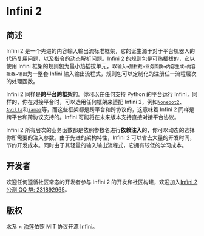 # Infini 2

<!-- start index -->

## 简述

Infini 2 是一个先进的内容输入输出流标准框架，它的诞生源于对于平台机器人的代码复用问题，以及指令的动态解析问题。Infini 2 的规则包是可热插拔的，它以使用 Infini 框架的规则包为最小热插拔单元，以`输入→预拦截→业务函数→内容生成→内容拦截→输出`为一整套 Infini 输入输出流程式，规则包可以定制化的注册任一流程层次的处理函数。

Infini 2 同样是**跨平台跨框架**的。你可以在任何支持 Python 的平台运行 Infini，同样的，你在对接平台时，可以选用任何框架来适配 Infini 2，例如[`Nonebot2`](https://github.com/nonebot/nonebot2)、[`Avilla`](https://github.com/GraiaProject/Avilla)和[`iamai`](https://github.com/retrofor/iamai/)等，而这些框架都是跨平台和跨协议的，这意味着 Infini 2 同样是跨平台和跨协议支持的。Infini 可能将在未来版本支持直接对接平台协议。

Infini 2 所有层次的业务函数都是依照参数名进行**依赖注入**的，你可以动态的选择你所需要的注入参数。由于先进的架构特性，Infini 2 可以省去大量的开发时间，节约开发成本。同时由于其轻量的输入输出流程式，它拥有较低的学习成本。

## 开发者

欢迎任何遵循社区常态的开发者参与 Infini 2 的开发和社区构建，欢迎加入[Infini 2 公测 QQ 群: 231892965](http://qm.qq.com/cgi-bin/qm/qr?_wv=1027&k=B90zg667S_HvfwsG3V3iVGumtLNjY3CN&authKey=H%2Bw4RqjV5sjAmUUbUkUlQsYQGcjdDd0nW%2BBnnTRCL1duIis8RJnj5qTSyN7e7jds&noverify=0&group_code=231892965)。

## 版权

水系 × [浊莲](https://github.com/noctisynth)依照 MIT 协议开源 Infini。

<!-- end index -->
